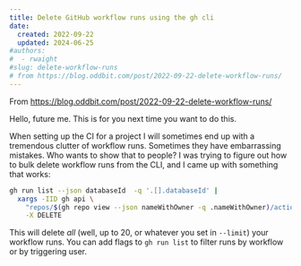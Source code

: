```yaml
---
title: Delete GitHub workflow runs using the gh cli
date:
  created: 2022-09-22
  updated: 2024-06-25
#authors:
#  - rwaight
#slug: delete-workflow-runs
# from https://blog.oddbit.com/post/2022-09-22-delete-workflow-runs/
---
```


From https://blog.oddbit.com/post/2022-09-22-delete-workflow-runs/

Hello, future me. This is for you next time you want to do this.

When setting up the CI for a project I will sometimes end up with a tremendous clutter of workflow runs. Sometimes they have embarrassing mistakes. Who wants to show that to people? I was trying to figure out how to bulk delete workflow runs from the CLI, and I came up with something that works:
```bash
gh run list --json databaseId  -q '.[].databaseId' |
  xargs -IID gh api \
    "repos/$(gh repo view --json nameWithOwner -q .nameWithOwner)/actions/runs/ID" \
    -X DELETE
```

This will delete _all_ (well, up to 20, or whatever you set in `--limit`) your workflow runs. You can add flags to `gh run list` to filter runs by workflow or by triggering user.

